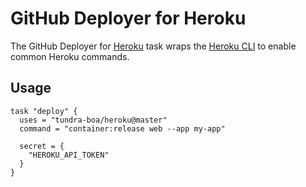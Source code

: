 # GitHub Deployer for Heroku

The GitHub Deployer for [Heroku](https://heroku.com/) task wraps the [Heroku CLI](https://devcenter.heroku.com/articles/heroku-cli) to enable common Heroku commands.

## Usage

```
task "deploy" {
  uses = "tundra-boa/heroku@master"
  command = "container:release web --app my-app"

  secret = {
    "HEROKU_API_TOKEN"
  }
}
```
